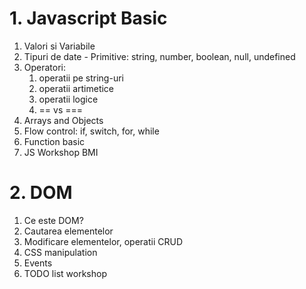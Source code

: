 # 1. Javascript Basic
1. Valori si Variabile
2. Tipuri de date - Primitive: string, number, boolean, null, undefined
3. Operatori:
    1. operatii pe string-uri 
    2. operatii artimetice
    3. operatii logice
    4. == vs ===
4. Arrays and Objects
5. Flow control: if, switch, for, while
6. Function basic
7. JS Workshop BMI

# 2. DOM 
1. Ce este DOM?
2. Cautarea elementelor
3. Modificare elementelor, operatii CRUD
4. CSS manipulation
5. Events
6. TODO list workshop